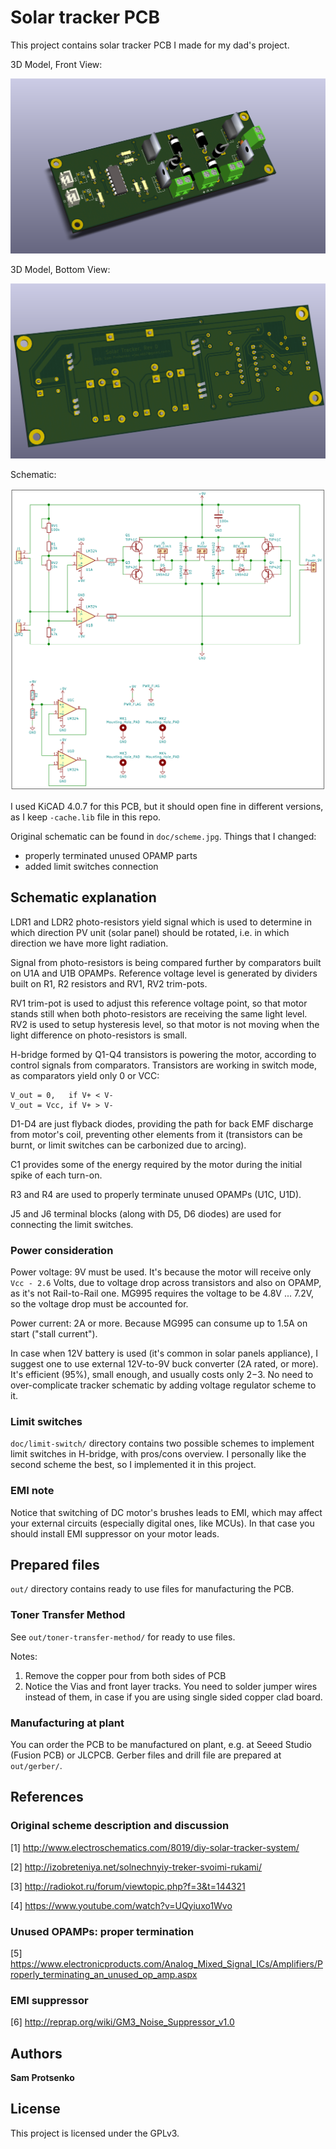# Solar tracker PCB

This project contains solar tracker PCB I made for my dad's project.

3D Model, Front View:

![Image](doc/screenshots/revd/3d-model-front.png?raw=true "3D Model, Front View")

3D Model, Bottom View:

![Image](doc/screenshots/revd/3d-model-bottom.png?raw=true "3D Mode, Bottom View")

Schematic:

![Image](doc/screenshots/revd/schematic.png?raw=true "Schematic")

I used KiCAD 4.0.7 for this PCB, but it should open fine in different versions,
as I keep `-cache.lib` file in this repo.

Original schematic can be found in `doc/scheme.jpg`. Things that I changed:
* properly terminated unused OPAMP parts
* added limit switches connection

## Schematic explanation

LDR1 and LDR2 photo-resistors yield signal which is used to determine in which
direction PV unit (solar panel) should be rotated, i.e. in which direction
we have more light radiation.

Signal from photo-resistors is being compared further by comparators built on
U1A and U1B OPAMPs. Reference voltage level is generated by dividers built on
R1, R2 resistors and RV1, RV2 trim-pots.

RV1 trim-pot is used to adjust this reference voltage point, so that motor
stands still when both photo-resistors are receiving the same light level.
RV2 is used to setup hysteresis level, so that motor is not moving when the
light difference on photo-resistors is small.

H-bridge formed by Q1-Q4 transistors is powering the motor, according to control
signals from comparators. Transistors are working in switch mode, as comparators
yield only 0 or VCC:

    V_out = 0,   if V+ < V-
    V_out = Vcc, if V+ > V-

D1-D4 are just flyback diodes, providing the path for back EMF discharge from
motor's coil, preventing other elements from it (transistors can be burnt, or
limit switches can be carbonized due to arcing).

C1 provides some of the energy required by the motor during the initial spike of
each turn-on.

R3 and R4 are used to properly terminate unused OPAMPs (U1C, U1D).

J5 and J6 terminal blocks (along with D5, D6 diodes) are used for connecting the
limit switches.

### Power consideration

Power voltage: 9V must be used. It's because the motor will receive only
`Vcc - 2.6` Volts, due to voltage drop across transistors and also on OPAMP,
as it's not Rail-to-Rail one. MG995 requires the voltage to be 4.8V ... 7.2V,
so the voltage drop must be accounted for.

Power current: 2A or more. Because MG995 can consume up to 1.5A on start
("stall current").

In case when 12V battery is used (it's common in solar panels appliance),
I suggest one to use external 12V-to-9V buck converter (2A rated, or more). It's
efficient (95%), small enough, and usually costs only $2-$3. No need to
over-complicate tracker schematic by adding voltage regulator scheme to it.

### Limit switches

`doc/limit-switch/` directory contains two possible schemes to implement limit
switches in H-bridge, with pros/cons overview. I personally like the second
scheme the best, so I implemented it in this project.

### EMI note

Notice that switching of DC motor's brushes leads to EMI, which may affect your
external circuits (especially digital ones, like MCUs). In that case you should
install EMI suppressor on your motor leads.

## Prepared files

`out/` directory contains ready to use files for manufacturing the PCB.

### Toner Transfer Method

See `out/toner-transfer-method/` for ready to use files.

Notes:
1. Remove the copper pour from both sides of PCB
2. Notice the Vias and front layer tracks. You need to solder jumper wires
   instead of them, in case if you are using single sided copper clad board.

### Manufacturing at plant

You can order the PCB to be manufactured on plant, e.g. at Seeed Studio (Fusion
PCB) or JLCPCB. Gerber files and drill file are prepared at `out/gerber/`.

## References

### Original scheme description and discussion

[1] http://www.electroschematics.com/8019/diy-solar-tracker-system/

[2] http://izobreteniya.net/solnechnyiy-treker-svoimi-rukami/

[3] http://radiokot.ru/forum/viewtopic.php?f=3&t=144321

[4] https://www.youtube.com/watch?v=UQyiuxo1Wvo

### Unused OPAMPs: proper termination

[5] https://www.electronicproducts.com/Analog_Mixed_Signal_ICs/Amplifiers/Properly_terminating_an_unused_op_amp.aspx

### EMI suppressor

[6] http://reprap.org/wiki/GM3_Noise_Suppressor_v1.0

## Authors

**Sam Protsenko**

## License

This project is licensed under the GPLv3.
